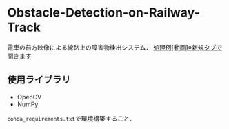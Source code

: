 # Obstacle-Detection-on-Railway-Track
電車の前方映像による線路上の障害物検出システム．
<a href="https://youtu.be/NS-7CSeqimQ" target="_blank" rel="noopener noreferrer">処理例[動画]※新規タブで開きます</a>

## 使用ライブラリ
* OpenCV
* NumPy

```conda_requirements.txt```で環境構築すること．
